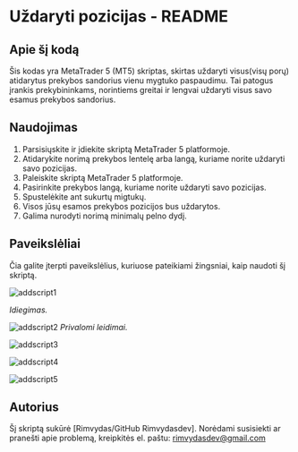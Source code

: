 # Uždaryti pozicijas - README

## Apie šį kodą

Šis kodas yra MetaTrader 5 (MT5) skriptas, skirtas uždaryti visus(visų porų) atidarytus prekybos sandorius vienu mygtuko paspaudimu. Tai patogus įrankis prekybininkams, norintiems greitai ir lengvai uždaryti visus savo esamus prekybos sandorius.

## Naudojimas

1. Parsisiųskite ir įdiekite skriptą MetaTrader 5 platformoje.
2. Atidarykite norimą prekybos lentelę arba langą, kuriame norite uždaryti savo pozicijas.
3. Paleiskite skriptą MetaTrader 5 platformoje.
4. Pasirinkite prekybos langą, kuriame norite uždaryti savo pozicijas.
5. Spustelėkite ant sukurtų migtukų.
6. Visos jūsų esamos prekybos pozicijos bus uždarytos.
7. Galima nurodyti norimą minimalų pelno dydį.

## Paveikslėliai

Čia galite įterpti paveikslėlius, kuriuose pateikiami žingsniai, kaip naudoti šį skriptą.

![addscript1](https://github.com/Rimvydasdev/ClosePositions/assets/119669569/2aa6bd06-97e5-4c9a-b452-2b7673a9e2b5)

*Idiegimas.*

![addscript2](https://github.com/Rimvydasdev/ClosePositions/assets/119669569/607e3c63-f087-40e9-bdf1-3157c3cb89ff)
*Privalomi leidimai.*

![addscript3](https://github.com/Rimvydasdev/ClosePositions/assets/119669569/e78faac4-ca24-47c7-815a-602399b0e765)

![addscript4](https://github.com/Rimvydasdev/ClosePositions/assets/119669569/acefac6e-7634-48e7-b0db-f90453813f91)

![addscript5](https://github.com/Rimvydasdev/ClosePositions/assets/119669569/5877b88d-d753-4565-b341-01435c72d556)


## Autorius

Šį skriptą sukūrė [Rimvydas/GitHub Rimvydasdev]. Norėdami susisiekti ar pranešti apie problemą, kreipkitės el. paštu: rimvydasdev@gmail.com

